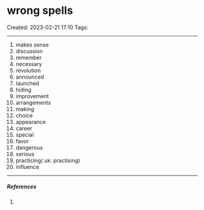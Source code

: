 # wrong spells
Created: 2023-02-21 17:10
Tags: 
____


1. makes sense
2. discussion
3. remember
4. necessary
5. revolution
6. announced
7. launched
8. hiding
9. improvement
10. arrangements
11. making
12. choice
13. appearance
14. career
15. special
16. favor
17. dangerous
18. serious
19.  practicing( uk: practising)
20. influence

_____
##### References
1.

